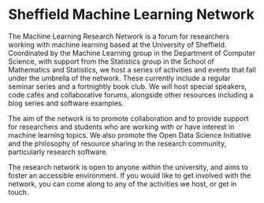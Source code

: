 # Sheffield Machine Learning Network

The Machine Learning Research Network is a forum for researchers working with machine learning based at the University of Sheffield. Coordinated by the Machine Learning group in the Department of Computer Science, with support from the Statistics group in the School of Mathematics and Statistics, we host a series of activities and events that fall under the umbrella of the network. These currently include a regular seminar series and a fortnightly book club. We will host special speakers, code cafés and collaborative forums, alongside other resources including a blog series and software examples.

The aim of the network is to promote collaboration and to provide support for researchers and students who are working with or have interest in machine learning topics. We also promote the Open Data Science Initiative and the philosophy of resource sharing in the research community, particularly research software.

The research network is open to anyone within the university, and aims to foster an accessible environment. If you would like to get involved with the network, you can come along to any of the activities we host, or get in touch.
